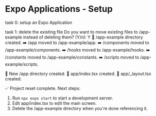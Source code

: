 # Expo Applications - Setup

task 0: setup an Expo Application

task 1: delete the existing file
Do you want to move existing files to /app-example instead of deleting them? (Y/n): Y
📁 /app-example directory created.
➡️ /app moved to /app-example/app.
➡️ /components moved to /app-example/components.
➡️ /hooks moved to /app-example/hooks.
➡️ /constants moved to /app-example/constants.
➡️ /scripts moved to /app-example/scripts.

📁 New /app directory created.
📄 app/index.tsx created.
📄 app/_layout.tsx created.

✅ Project reset complete. Next steps:
1. Run `npx expo start` to start a development server.
2. Edit app/index.tsx to edit the main screen.
3. Delete the /app-example directory when you're done referencing it.